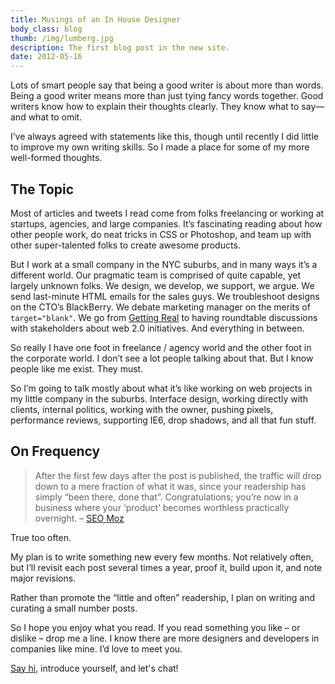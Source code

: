 ```yaml
---
title: Musings of an In House Designer
body_class: blog
thumb: /img/lumberg.jpg
description: The first blog post in the new site.
date: 2012-05-16
---
```


Lots of smart people say that being a good writer is about more than words. Being a good writer means more than just tying fancy words together. Good writers know how to explain their thoughts clearly. They know what to say&mdash;and what to omit.

I’ve always agreed with statements like this, though until recently I did little to improve my own writing skills. So I made a place for some of my more well-formed thoughts.

## The Topic
Most of articles and tweets I read come from folks freelancing or working at startups, agencies, and large companies. It’s fascinating reading about how other people work, do neat tricks in CSS or Photoshop, and team up with other super-talented folks to create awesome products.

But I work at a small company in the NYC suburbs, and in many ways it’s a different world. Our pragmatic team is comprised of quite capable, yet largely unknown folks. We design, we develop, we support, we argue. We send last-minute HTML emails for the sales guys. We troubleshoot designs on the CTO’s BlackBerry. We debate marketing manager on the merits of `target="blank"`. We go from [Getting Real](http://gettingreal.37signals.com/) to having roundtable discussions with stakeholders about web 2.0 initiatives. And everything in between.

So really I have one foot in freelance / agency world and the other foot in the corporate world. I don’t see a lot people talking about that. But I know people like me exist. They must.

So I’m going to talk mostly about what it’s like working on web projects in my little company in the suburbs. Interface design, working directly with clients, internal politics, working with the owner, pushing pixels, performance reviews, supporting IE6, drop shadows, and all that fun stuff.

## On Frequency
> After the first few days after the post is published, the traffic will drop down to a mere fraction of what it was, since your readership has simply “been there, done that”. Congratulations; you’re now in a business where your &#8216;product’ becomes worthless practically overnight. &ndash; <a href="http://www.seomoz.org/blog/the-definitive-guide-to-awesome-web-content">SEO Moz</a>

True too often.

My plan is to write something new every few months. Not relatively often, but I’ll revisit each post several times a year, proof it, build upon it, and note major revisions.

Rather than promote the “little and often” readership, I plan on writing and curating a small number posts.

So I hope you enjoy what you read. If you read something you like &ndash; or dislike &ndash; drop me a line. I know there are more designers and developers in companies like mine. I’d love to meet you.

[Say hi](http://www.twitter.com/tedgoas), introduce yourself, and let's chat!
